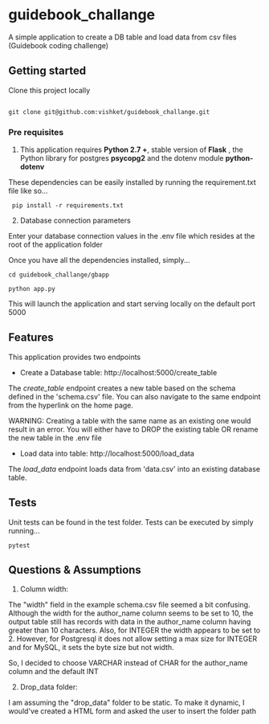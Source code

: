 # guidebook_challange

A simple application to create a DB table and load data from csv files 
(Guidebook coding challenge)

## Getting started

Clone this project locally

```

git clone git@github.com:vishket/guidebook_challange.git

```

### Pre requisites

1) This application requires **Python 2.7 +**, stable version of **Flask**
, the Python library for postgres **psycopg2** and the dotenv module
**python-dotenv**

These dependencies can be easily installed by running the requirement.txt
 file like so...
 
```
 pip install -r requirements.txt
```

2) Database connection parameters

Enter your database connection values in the .env file which resides at
the root of the application folder

Once you have all the dependencies installed, simply...

```
cd guidebook_challange/gbapp

python app.py

```

This will launch the application and start serving locally on the 
default port 5000

## Features

This application provides two endpoints

- Create a Database table: http://localhost:5000/create_table

The *create_table* endpoint creates a new table based on the schema 
defined in the 'schema.csv' file. You can also navigate to the same 
endpoint from the hyperlink on the home page.

WARNING: Creating a table with the same name as an existing one would 
result in an error. You will either have to DROP the existing table OR 
rename the new table in the .env file
 
- Load data into table: http://localhost:5000/load_data
 
The *load_data* endpoint loads data from 'data.csv' into an existing 
database table.

## Tests

Unit tests can be found in the test folder. Tests can be executed by 
simply running...

```
pytest
```

## Questions & Assumptions

1) Column width:

The "width" field in the example schema.csv file seemed a bit 
confusing. Although the width for the author_name column seems to be 
set to 10, the output table still has records with data in the 
author_name column having greater than 10 characters. Also, for INTEGER
the width appears to be set to 2. However, for Postgresql it does not 
allow setting a max size for INTEGER and for MySQL, it sets the byte 
size but not width. 

So, I decided to choose VARCHAR instead of CHAR for the author_name 
column and the default INT
 
2) Drop_data folder:
 
I am assuming the "drop_data" folder to be static. To make it dynamic,
I would've created a HTML form and asked the user to insert the folder
path
 

  